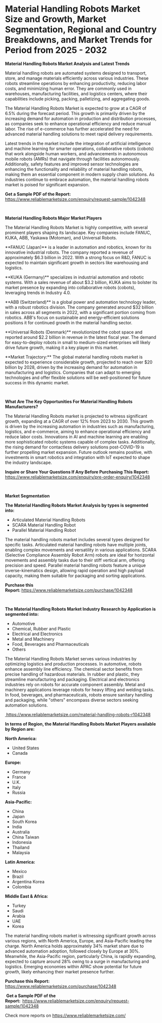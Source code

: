 <p><h1>Material Handling Robots Market Size and Growth, Market Segmentation, Regional and Country Breakdowns, and Market Trends for Period from 2025 -  2032</h1></p><p><strong>Material Handling Robots Market Analysis and Latest Trends</strong></p>
<p><p>Material handling robots are automated systems designed to transport, store, and manage materials efficiently across various industries. These robots streamline operations by enhancing productivity, reducing labor costs, and minimizing human error. They are commonly used in warehouses, manufacturing facilities, and logistics centers, where their capabilities include picking, packing, palletizing, and aggregating goods.</p><p>The Material Handling Robots Market is expected to grow at a CAGR of 6.5% during the forecast period. This growth is primarily driven by the increasing demand for automation in production and distribution processes, as companies seek to enhance operational efficiency and reduce manual labor. The rise of e-commerce has further accelerated the need for advanced material handling solutions to meet rapid delivery requirements.</p><p>Latest trends in the market include the integration of artificial intelligence and machine learning for smarter operations, collaborative robots (cobots) that work alongside human workers, and advancements in autonomous mobile robots (AMRs) that navigate through facilities autonomously. Additionally, safety features and improved sensor technologies are enhancing the functionality and reliability of material handling robots, making them an essential component in modern supply chain solutions. As industries continue to embrace automation, the material handling robots market is poised for significant expansion.</p></p>
<p><strong>Get a Sample PDF of the Report:&nbsp;</strong> <a href="https://www.reliablemarketsize.com/enquiry/request-sample/1042348?utm_campaign=3092&utm_medium=2&utm_source=Github&utm_content=ia&utm_term=09042025&utm_id=material-handling-robots">https://www.reliablemarketsize.com/enquiry/request-sample/1042348</a></p>
<p>&nbsp;</p>
<p><strong>Material Handling Robots Major Market Players</strong></p>
<p><p>The Material Handling Robots Market is highly competitive, with several prominent players shaping its landscape. Key companies include FANUC, KUKA, ABB, Yaskawa (Motoman), and Universal Robots. </p><p>**FANUC (Japan)** is a leader in automation and robotics, known for its innovative industrial robots. The company reported a revenue of approximately $6.3 billion in 2022. With a strong focus on R&D, FANUC is expected to maintain significant growth in sectors like warehousing and logistics.</p><p>**KUKA (Germany)** specializes in industrial automation and robotic systems. With a sales revenue of about $3.2 billion, KUKA aims to bolster its market presence by expanding into collaborative robots (cobots), leveraging trends in Industry 4.0.</p><p>**ABB (Switzerland)** is a global power and automation technology leader, with a robust robotics division. The company generated around $32 billion in sales across all segments in 2022, with a significant portion coming from robotics. ABB's focus on sustainable and energy-efficient solutions positions it for continued growth in the material handling sector.</p><p>**Universal Robots (Denmark)** revolutionized the cobot space and reported around $2.2 billion in revenue in the latest fiscal year. The demand for easy-to-deploy robots in small to medium-sized enterprises will likely drive future growth, making it a key player in this market.</p><p>**Market Trajectory:** The global material handling robots market is expected to experience considerable growth, projected to reach over $20 billion by 2028, driven by the increasing demand for automation in manufacturing and logistics. Companies that can adapt to emerging technologies and offer flexible solutions will be well-positioned for future success in this dynamic market.</p></p>
<p>&nbsp;</p>
<p><strong>What Are The Key Opportunities For Material Handling Robots Manufacturers?</strong></p>
<p><p>The Material Handling Robots market is projected to witness significant growth, expanding at a CAGR of over 12% from 2023 to 2030. This growth is driven by the increasing automation in industries such as manufacturing, logistics, and e-commerce, aiming to enhance operational efficiency and reduce labor costs. Innovations in AI and machine learning are enabling more sophisticated robotic systems capable of complex tasks. Additionally, the rising demand for contactless delivery solutions post-COVID-19 is further propelling market expansion. Future outlook remains positive, with investments in smart robotics and integration with IoT expected to shape the industry landscape.</p></p>
<p><strong>Inquire or Share Your Questions If Any Before Purchasing This Report:</strong> <a href="https://www.reliablemarketsize.com/enquiry/pre-order-enquiry/1042348?utm_campaign=3092&utm_medium=2&utm_source=Github&utm_content=ia&utm_term=09042025&utm_id=material-handling-robots">https://www.reliablemarketsize.com/enquiry/pre-order-enquiry/1042348</a></p>
<p>&nbsp;</p>
<p><strong>Market Segmentation</strong></p>
<p><strong>The Material Handling Robots Market Analysis by types is segmented into:</strong></p>
<p><ul><li>Articulated Material Handling Robots</li><li>SCARA Material Handling Robot</li><li>Parallel Material Handling Robot</li></ul></p>
<p><p>The material handling robots market includes several types designed for specific tasks. Articulated material handling robots have multiple joints, enabling complex movements and versatility in various applications. SCARA (Selective Compliance Assembly Robot Arm) robots are ideal for horizontal movements and assembly tasks due to their stiff vertical arm, offering precision and speed. Parallel material handling robots feature a unique inverse-kinematics design, allowing rapid operation and high payload capacity, making them suitable for packaging and sorting applications.</p></p>
<p><strong>Purchase this Report:&nbsp;</strong><a href="https://www.reliablemarketsize.com/purchase/1042348?utm_campaign=3092&utm_medium=2&utm_source=Github&utm_content=ia&utm_term=09042025&utm_id=material-handling-robots">https://www.reliablemarketsize.com/purchase/1042348</a></p>
<p>&nbsp;</p>
<p><strong>The Material Handling Robots Market Industry Research by Application is segmented into:</strong></p>
<p><ul><li>Automotive</li><li>Chemical, Rubber and Plastic</li><li>Electrical and Electronics</li><li>Metal and Machinery</li><li>Food, Beverages and Pharmaceuticals</li><li>Others</li></ul></p>
<p><p>The Material Handling Robots Market serves various industries by optimizing logistics and production processes. In automotive, robots enhance assembly line efficiency. The chemical sector benefits from precise handling of hazardous materials. In rubber and plastic, they streamline manufacturing and packaging. Electrical and electronics industries rely on robots for accurate component assembly. Metal and machinery applications leverage robots for heavy lifting and welding tasks. In food, beverages, and pharmaceuticals, robots ensure sanitary handling and packaging, while "others" encompass diverse sectors seeking automation solutions.</p></p>
<p><a href="https://www.reliablemarketsize.com/material-handling-robots-r1042348?utm_campaign=3092&utm_medium=2&utm_source=Github&utm_content=ia&utm_term=09042025&utm_id=material-handling-robots">&nbsp;https://www.reliablemarketsize.com/material-handling-robots-r1042348</a></p>
<p><strong>In terms of Region, the Material Handling Robots Market Players available by Region are:</strong></p>
<p>
    <p> <strong> North America: </strong>
        <ul>
            <li>United States</li>
            <li>Canada</li>
        </ul>
        </p> 
    <p> <strong> Europe: </strong>
        <ul>
            <li>Germany</li>
            <li>France</li>
            <li>U.K.</li>
            <li>Italy</li>
            <li>Russia</li>
        </ul>
        </p> 
    <p> <strong> Asia-Pacific: </strong>
        <ul>
            <li>China</li>
            <li>Japan</li>
            <li>South Korea</li>
            <li>India</li>
            <li>Australia</li>
            <li>China Taiwan</li>
            <li>Indonesia</li>
            <li>Thailand</li>
            <li>Malaysia</li>
        </ul>
        </p> 
    <p> <strong> Latin America: </strong>
        <ul>
            <li>Mexico</li>
            <li>Brazil</li>
            <li>Argentina Korea</li>
            <li>Colombia</li>
        </ul>
        </p> 
    <p> <strong> Middle East & Africa: </strong>
        <ul>
            <li>Turkey</li>
            <li>Saudi</li>
            <li>Arabia</li>
            <li>UAE</li>
            <li>Korea</li>
        </ul>
    </p>
    </p>
<p><p>The material handling robots market is witnessing significant growth across various regions, with North America, Europe, and Asia-Pacific leading the charge. North America holds approximately 34% market share due to advanced automation adoption, followed closely by Europe at 30%. Meanwhile, the Asia-Pacific region, particularly China, is rapidly expanding, expected to capture around 28% owing to a surge in manufacturing and logistics. Emerging economies within APAC show potential for future growth, likely enhancing their market presence further.</p></p>
<p><strong>Purchase this Report: </strong><a href="https://www.reliablemarketsize.com/purchase/1042348?utm_campaign=3092&utm_medium=2&utm_source=Github&utm_content=ia&utm_term=09042025&utm_id=material-handling-robots">https://www.reliablemarketsize.com/purchase/1042348</a></p>
<p>&nbsp;<strong>Get a Sample PDF of the Report:&nbsp;&nbsp;</strong><a href="https://www.reliablemarketsize.com/enquiry/request-sample/1042348?utm_campaign=3092&utm_medium=2&utm_source=Github&utm_content=ia&utm_term=09042025&utm_id=material-handling-robots">https://www.reliablemarketsize.com/enquiry/request-sample/1042348</a></p>
<p><strong></strong></p>
<p>Check more reports on <a href="https://www.reliablemarketsize.com/?utm_campaign=3092&utm_medium=2&utm_source=Github&utm_content=ia&utm_term=09042025&utm_id=material-handling-robots">https://www.reliablemarketsize.com/</a></p>